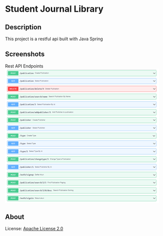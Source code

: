 # Student Journal Library

## Description

This project is a restful api built with Java Spring

## Screenshots

Rest API Endpoints
![Rest API Endpoints](docs/1.png)

## About

License: [Apache License 2.0](http://www.apache.org/licenses/LICENSE-2.0)
